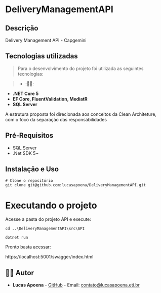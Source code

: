 # DeliveryManagementAPI

## Descrição
Delivery Management API - Capgemini

## Tecnologias utilizadas


> Para o desenvolvimento do projeto foi utilizada as seguintes tecnologias:

> - ::technologist:: 

- **.NET Core 5**
- **EF Core, FluentValidation, MediatR**
- **SQL Server**

A estrutura proposta foi direcionada aos conceitos da Clean Architeture, com o foco da separação das responsábilidades


## Pré-Requisitos
- SQL Server
- .Net SDK 5~ 

## Instalação e Uso

```
# Clone o repositório
git clone git@github.com:lucasapoena/DeliveryManagementAPI.git

```

# Executando o projeto

Acesse a pasta do projeto API e execute: 

```
cd ..\DeliveryManagementAPI\src\API

dotnet run
```

Pronto basta acessar: 

https://localhost:5001/swagger/index.html






## :man_technologist: Autor

- **Lucas Apoena** - [GitHub](https://github.com/lucasapoena) - Email: [contato@lucasapoena.eti.br](mailto:contato@lucasapoena.eti.br)


